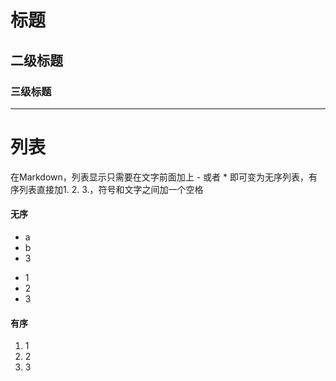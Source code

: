 # 标题
## 二级标题
### 三级标题
****
# 列表
在Markdown，列表显示只需要在文字前面加上 - 或者 * 即可变为无序列表，有序列表直接加1. 2. 3.，符号和文字之间加一个空格
#### 无序
* a
* b
* 3
- 1
- 2
- 3

#### 有序
1. 1
2. 2
3. 3
